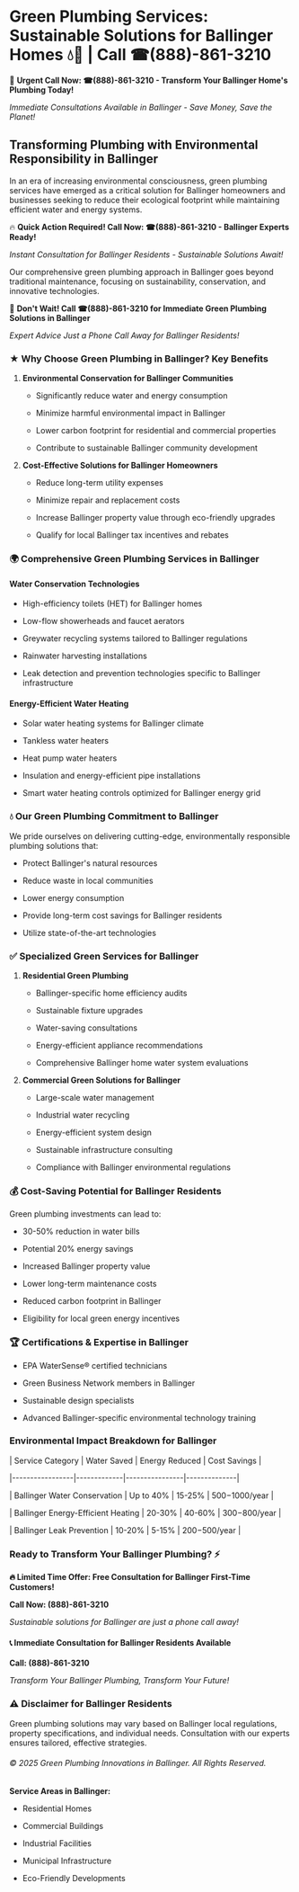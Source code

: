 # Green Plumbing Services: Sustainable Solutions for Ballinger Homes 💧🌿 | Call ☎(888)-861-3210

🚨 **Urgent Call Now: ☎(888)-861-3210 - Transform Your Ballinger Home's Plumbing Today!**
*Immediate Consultations Available in Ballinger - Save Money, Save the Planet!*

## Transforming Plumbing with Environmental Responsibility in Ballinger

In an era of increasing environmental consciousness, green plumbing services have emerged as a critical solution for Ballinger homeowners and businesses seeking to reduce their ecological footprint while maintaining efficient water and energy systems. 

🔥 **Quick Action Required! Call Now: ☎(888)-861-3210 - Ballinger Experts Ready!**
*Instant Consultation for Ballinger Residents - Sustainable Solutions Await!*

Our comprehensive green plumbing approach in Ballinger goes beyond traditional maintenance, focusing on sustainability, conservation, and innovative technologies.

🚨 **Don't Wait! Call ☎(888)-861-3210 for Immediate Green Plumbing Solutions in Ballinger**
*Expert Advice Just a Phone Call Away for Ballinger Residents!*

### ★ Why Choose Green Plumbing in Ballinger? Key Benefits

1. **Environmental Conservation for Ballinger Communities** 
   - Significantly reduce water and energy consumption
   - Minimize harmful environmental impact in Ballinger
   - Lower carbon footprint for residential and commercial properties
   - Contribute to sustainable Ballinger community development

2. **Cost-Effective Solutions for Ballinger Homeowners** 
   - Reduce long-term utility expenses
   - Minimize repair and replacement costs
   - Increase Ballinger property value through eco-friendly upgrades
   - Qualify for local Ballinger tax incentives and rebates

### 🌍 Comprehensive Green Plumbing Services in Ballinger

#### Water Conservation Technologies
- High-efficiency toilets (HET) for Ballinger homes
- Low-flow showerheads and faucet aerators
- Greywater recycling systems tailored to Ballinger regulations
- Rainwater harvesting installations
- Leak detection and prevention technologies specific to Ballinger infrastructure

#### Energy-Efficient Water Heating
- Solar water heating systems for Ballinger climate
- Tankless water heaters
- Heat pump water heaters
- Insulation and energy-efficient pipe installations
- Smart water heating controls optimized for Ballinger energy grid

### 💧 Our Green Plumbing Commitment to Ballinger

We pride ourselves on delivering cutting-edge, environmentally responsible plumbing solutions that:
- Protect Ballinger's natural resources
- Reduce waste in local communities
- Lower energy consumption
- Provide long-term cost savings for Ballinger residents
- Utilize state-of-the-art technologies

### ✅ Specialized Green Services for Ballinger

1. **Residential Green Plumbing**
   - Ballinger-specific home efficiency audits
   - Sustainable fixture upgrades
   - Water-saving consultations
   - Energy-efficient appliance recommendations
   - Comprehensive Ballinger home water system evaluations

2. **Commercial Green Solutions for Ballinger**
   - Large-scale water management
   - Industrial water recycling
   - Energy-efficient system design
   - Sustainable infrastructure consulting
   - Compliance with Ballinger environmental regulations

### 💰 Cost-Saving Potential for Ballinger Residents

Green plumbing investments can lead to:
- 30-50% reduction in water bills
- Potential 20% energy savings
- Increased Ballinger property value
- Lower long-term maintenance costs
- Reduced carbon footprint in Ballinger
- Eligibility for local green energy incentives

### 🏆 Certifications & Expertise in Ballinger

- EPA WaterSense® certified technicians
- Green Business Network members in Ballinger
- Sustainable design specialists
- Advanced Ballinger-specific environmental technology training

### Environmental Impact Breakdown for Ballinger

| Service Category | Water Saved | Energy Reduced | Cost Savings |
|-----------------|-------------|----------------|--------------|
| Ballinger Water Conservation | Up to 40% | 15-25% | $500-$1000/year |
| Ballinger Energy-Efficient Heating | 20-30% | 40-60% | $300-$800/year |
| Ballinger Leak Prevention | 10-20% | 5-15% | $200-$500/year |

### Ready to Transform Your Ballinger Plumbing? ⚡

**🔥 Limited Time Offer: Free Consultation for Ballinger First-Time Customers!**

**Call Now: (888)-861-3210**
*Sustainable solutions for Ballinger are just a phone call away!*

#### 📞 Immediate Consultation for Ballinger Residents Available

**Call: (888)-861-3210**
*Transform Your Ballinger Plumbing, Transform Your Future!*

### ⚠️ Disclaimer for Ballinger Residents

Green plumbing solutions may vary based on Ballinger local regulations, property specifications, and individual needs. Consultation with our experts ensures tailored, effective strategies.

###### © 2025 Green Plumbing Innovations in Ballinger. All Rights Reserved.

**Service Areas in Ballinger:** 
- Residential Homes
- Commercial Buildings
- Industrial Facilities
- Municipal Infrastructure
- Eco-Friendly Developments